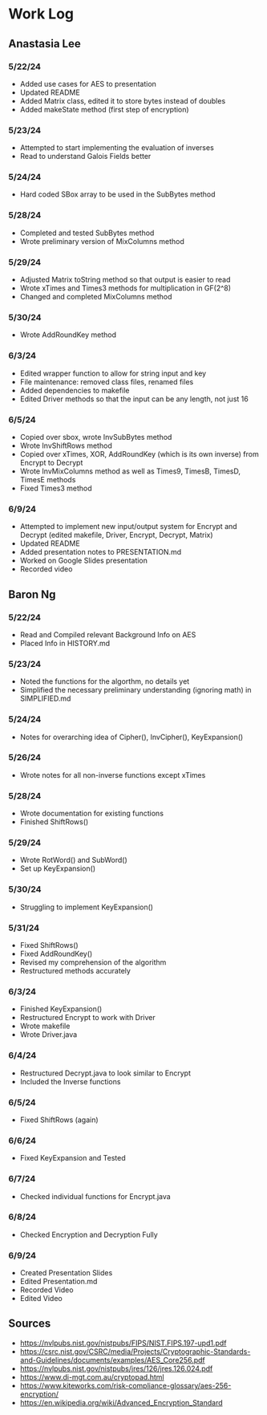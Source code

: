 # Work Log

## Anastasia Lee

### 5/22/24

- Added use cases for AES to presentation
- Updated README
- Added Matrix class, edited it to store bytes instead of doubles
- Added makeState method (first step of encryption)

### 5/23/24

- Attempted to start implementing the evaluation of inverses
- Read to understand Galois Fields better

### 5/24/24

- Hard coded SBox array to be used in the SubBytes method

### 5/28/24

- Completed and tested SubBytes method
- Wrote preliminary version of MixColumns method

### 5/29/24
- Adjusted Matrix toString method so that output is easier to read
- Wrote xTimes and Times3 methods for multiplication in GF(2^8)
- Changed and completed MixColumns method

### 5/30/24
- Wrote AddRoundKey method

### 6/3/24
- Edited wrapper function to allow for string input and key
- File maintenance: removed class files, renamed files
- Added dependencies to makefile
- Edited Driver methods so that the input can be any length, not just 16

### 6/5/24
- Copied over sbox, wrote InvSubBytes method
- Wrote InvShiftRows method
- Copied over xTimes, XOR, AddRoundKey (which is its own inverse) from Encrypt to Decrypt
- Wrote InvMixColumns method as well as Times9, TimesB, TimesD, TimesE methods
- Fixed Times3 method

### 6/9/24
- Attempted to implement new input/output system for Encrypt and Decrypt (edited makefile, Driver, Encrypt, Decrypt, Matrix)
- Updated README
- Added presentation notes to PRESENTATION.md
- Worked on Google Slides presentation
- Recorded video


## Baron Ng

### 5/22/24

- Read and Compiled relevant Background Info on AES
- Placed Info in HISTORY.md

### 5/23/24

- Noted the functions for the algorthm, no details yet
- Simplified the necessary preliminary understanding (ignoring math) in SIMPLIFIED.md

### 5/24/24

- Notes for overarching idea of Cipher(), InvCipher(), KeyExpansion()

### 5/26/24

- Wrote notes for all non-inverse functions except xTimes

### 5/28/24

- Wrote documentation for existing functions
- Finished ShiftRows()

### 5/29/24

- Wrote RotWord() and SubWord()
- Set up KeyExpansion()

### 5/30/24

- Struggling to implement KeyExpansion()

### 5/31/24

- Fixed ShiftRows()
- Fixed AddRoundKey()
- Revised my comprehension of the algorithm
- Restructured methods accurately

### 6/3/24

- Finished KeyExpansion()
- Restructured Encrypt to work with Driver
- Wrote makefile
- Wrote Driver.java

### 6/4/24

- Restructured Decrypt.java to look similar to Encrypt
- Included the Inverse functions

### 6/5/24

- Fixed ShiftRows (again)

### 6/6/24

- Fixed KeyExpansion and Tested

### 6/7/24

- Checked individual functions for Encrypt.java

### 6/8/24

- Checked Encryption and Decryption Fully

### 6/9/24

- Created Presentation Slides
- Edited Presentation.md
- Recorded Video
- Edited Video

## Sources
- https://nvlpubs.nist.gov/nistpubs/FIPS/NIST.FIPS.197-upd1.pdf
- https://csrc.nist.gov/CSRC/media/Projects/Cryptographic-Standards-and-Guidelines/documents/examples/AES_Core256.pdf
- https://nvlpubs.nist.gov/nistpubs/jres/126/jres.126.024.pdf
- https://www.di-mgt.com.au/cryptopad.html
- https://www.kiteworks.com/risk-compliance-glossary/aes-256-encryption/
- https://en.wikipedia.org/wiki/Advanced_Encryption_Standard